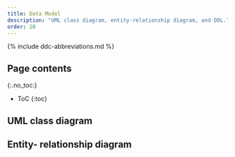 ```yaml
---
title: Data Model
description: "UML class diagram, entity-relationship diagram, and DDL."
order: 20
---
```


{% include ddc-abbreviations.md %}

## Page contents
{:.no_toc:}

- ToC
{:toc}

## UML class diagram

## Entity- relationship diagram

[//]: # (TODO Use Markdown or Liquid include to show UML class diagram in SVG format, linking to PDF format. )
